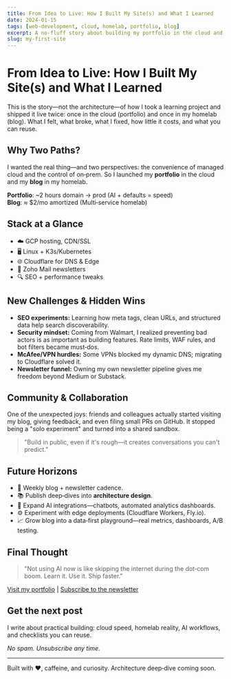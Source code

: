 ```yaml
---
title: From Idea to Live: How I Built My Site(s) and What I Learned
date: 2024-01-15
tags: [web-development, cloud, homelab, portfolio, blog]
excerpt: A no‑fluff story about building my portfolio in the cloud and a self‑hosted blog in my homelab—what worked, what didn't, costs, and what I'd do next.
slug: my-first-site
---
```


# From Idea to Live: How I Built My Site(s) and What I Learned

This is the story—not the architecture—of how I took a learning project and shipped it live twice: once in the cloud (portfolio) and once in my homelab (blog). What I felt, what broke, what I fixed, how little it costs, and what you can reuse.

## Why Two Paths?

I wanted the real thing—and two perspectives: the convenience of managed cloud and the control of on‑prem. So I launched my **portfolio** in the cloud and my **blog** in my homelab.

**Portfolio**: ~2 hours domain → prod (AI + defaults = speed)  
**Blog**: ≈ $2/mo amortized (Multi‑service homelab)

## Stack at a Glance

- ☁️ GCP hosting, CDN/SSL
- 🖥️ Linux + K3s/Kubernetes
- 🌐 Cloudflare for DNS & Edge
- 📧 Zoho Mail newsletters
- 🔍 SEO + performance tweaks

## New Challenges & Hidden Wins

- **SEO experiments:** Learning how meta tags, clean URLs, and structured data help search discoverability.
- **Security mindset:** Coming from Walmart, I realized preventing bad actors is as important as building features. Rate limits, WAF rules, and bot filters became must‑dos.
- **McAfee/VPN hurdles:** Some VPNs blocked my dynamic DNS; migrating to Cloudflare solved it.
- **Newsletter funnel:** Owning my own newsletter pipeline gives me freedom beyond Medium or Substack.

## Community & Collaboration

One of the unexpected joys: friends and colleagues actually started visiting my blog, giving feedback, and even filing small PRs on GitHub. It stopped being a "solo experiment" and turned into a shared sandbox.

> "Build in public, even if it's rough—it creates conversations you can't predict."

## Future Horizons

- 📰 Weekly blog + newsletter cadence.
- 📚 Publish deep‑dives into **architecture design**.
- 🤖 Expand AI integrations—chatbots, automated analytics dashboards.
- ⚙️ Experiment with edge deployments (Cloudflare Workers, Fly.io).
- 📈 Grow blog into a data‑first playground—real metrics, dashboards, A/B testing.

## Final Thought

> "Not using AI now is like skipping the internet during the dot‑com boom. Learn it. Use it. Ship faster."

[Visit my portfolio](https://sudharsana.dev) | [Subscribe to the newsletter](#newsletter)

## Get the next post

I write about practical building: cloud speed, homelab reality, AI workflows, and checklists you can reuse.

*No spam. Unsubscribe any time.*

---

Built with ❤️, caffeine, and curiosity. Architecture deep‑dive coming soon.
